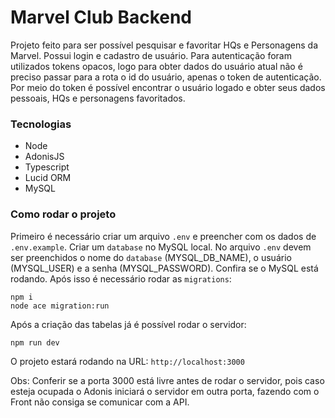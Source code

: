 # Marvel Club Backend

Projeto feito para ser possível pesquisar e favoritar HQs e Personagens da Marvel. Possui login e cadastro de usuário. Para autenticação foram utilizados tokens opacos, logo para obter dados do usuário atual não é preciso passar para a rota o id do usuário, apenas o token de autenticação. Por meio do token é possível encontrar o usuário logado e obter seus dados pessoais, HQs e personagens favoritados.

### Tecnologias

- Node
- AdonisJS
- Typescript
- Lucid ORM
- MySQL

### Como rodar o projeto

Primeiro é necessário criar um arquivo `.env` e preencher com os dados de `.env.example`. Criar um `database` no MySQL local. No arquivo `.env` devem ser preenchidos o nome do `database` (MYSQL_DB_NAME), o usuário (MYSQL_USER) e a senha (MYSQL_PASSWORD). Confira se o MySQL está rodando. Após isso é necessário rodar as `migrations`:

```
npm i
node ace migration:run
```
Após a criação das tabelas já é possível rodar o servidor:

```
npm run dev
```

O projeto estará rodando na URL: `http://localhost:3000`

Obs: Conferir se a porta 3000 está livre antes de rodar o servidor, pois caso esteja ocupada o Adonis iniciará o servidor em outra porta, fazendo com o Front não consiga se comunicar com a API.
